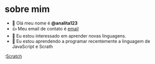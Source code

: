 # sobre mim
- 👋 Olá meu nome é **@analita123**
- :+1: Meu email de contato é [email](nataly.penteado@escola.pr.gov.br)
- 👀 Eu estou interessado em aprender novas linguagens.
- 🌱 Eu estou aprendendo a programar recentemente a linguagem de JavaScript e Scrath

:[Scratch](https://img.shields.io/badge/Scretch-4D97FF?style=for-the-badge&logo=Scratch&logo=white)
